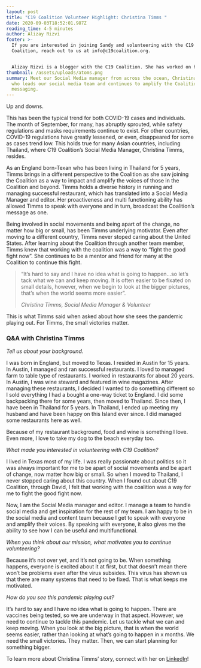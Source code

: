 ```yaml
---
layout: post
title: "C19 Coalition Volunteer Highlight: Christina Timms "
date: 2020-09-03T18:52:01.987Z
reading_time: 4-5 minutes
author: Alizay Rizvi
footer: >-
  If you are interested in joining Sandy and volunteering with the C19
  Coalition, reach out to us at info@c19coalition.org.


  Alizay Rizvi is a blogger with the C19 Coalition. She has worked on health equity programs, including at the American Heart Association, to increase diversity in the health and social justice sector and aid in finding solutions to lessen health disparities and inequities in the United States. As a young professional, she is passionate about educating and empowering her generation to become agents of change. You can find her on [LinkedIn](https://www.linkedin.com/in/alizayrizvi/).
thumbnail: /assets/uploads/atoms.png
summary: Meet our Social Media manager from across the ocean, Christina Timms,
  who leads our social media team and continues to amplify the Coalition's
  messaging.
---
```

Up and downs.

This has been the typical trend for both COVID-19 cases and individuals. The month of September, for many, has abruptly sprouted, while safety regulations and masks requirements continue to exist. For other countries, COVID-19 regulations have greatly lessened, or even, disappeared for some as cases trend low. This holds true for many Asian countries, including Thailand, where C19 Coalition’s Social Media Manager, Christina Timms, resides.

As an England born-Texan who has been living in Thailand for 5 years, Timms brings in a different perspective to the Coalition as she saw joining the Coalition as a way to impact and amplify the voices of those in the Coalition and beyond. Timms holds a diverse history in running and managing successful restaurant, which has translated into a Social Media Manager and editor. Her proactiveness and multi functioning ability has allowed Timms to speak with everyone and in turn, broadcast the Coalition’s message as one.

Being involved in social movements and being apart of the change, no matter how big or small, has been Timms underlying motivator. Even after moving to a different country, Timms never stoped caring about the United States. After learning about the Coalition through another team member, Timms knew that working with the coalition was a way to “fight the good fight now”. She continues to be a mentor and friend for many at the Coalition to continue this fight.

> “It’s hard to say and I have no idea what is going to happen...so let’s tack what we can and keep moving. It is often easier to be fixated on small details, however, when we begin to look at the bigger pictures, that’s when the world seems more easier”.
>
> <cite> Christina Timms, Social Media Manager & Volunteer </cite> 

This is what Timms said when asked about how she sees the pandemic playing out. For Timms, the small victories matter.

### Q&A with Christina Timms

*Tell us about your background.*

I was born in England, but moved to Texas. I resided in Austin for 15 years. In Austin, I managed and ran successful restaurants. I loved to managed farm to table type of restaurants. I worked in restaurants for about 20 years. In Austin, I was wine steward and featured in wine magazines. After managing these restaurants, I decided I wanted to do something different so I sold everything I had a bought a one-way ticket to England. I did some backpacking there for some years, then moved to Thailand. Since then, I have been in Thailand for 5 years. In Thailand, I ended up meeting my husband and have been happy on this Island ever since. I did managed some restaurants here as well.

Because of my restaurant background, food and wine is something I love. Even more, I love to take my dog to the beach everyday too.

*What made you interested in volunteering with C19 Coalition?*

I lived in Texas most of my life. I was really passionate about politics so it was always important for me to be apart of social movements and be apart of change, now matter how big or small. So when I moved to Thailand, I never stopped caring about this country. When I found out about C19 Coalition, through David, I felt that working with the coalition was a way for me to fight the good fight now.

Now, I am the Social Media manager and editor. I manage a team to handle social media and get inspiration for the rest of my team. I am happy to be in the social media and content team because I get to speak with everyone and amplify their voices. By speaking with everyone, it also gives me the ability to see how I can be useful and multifunctional.

*When you think about our mission, what motivates you to continue volunteering?*

Because it’s not over yet, and it’s not going to be. When something happens, everyone is excited about it at first, but that doesn’t mean there won’t be problems even after the virus subsides. This virus has shown us that there are many systems that need to be fixed. That is what keeps me motivated.

*How do you see this pandemic playing out?*

It’s hard to say and I have no idea what is going to happen. There are vaccines being tested, so we are underway in that aspect. However, we need to continue to tackle this pandemic. Let us tackle what we can and keep moving. When you look at the big picture, that is when the world seems easier, rather than looking at what’s going to happen in x months. We need the small victories. They matter. Then, we can start planning for something bigger.

To learn more about Christina Timms’ story, connect with her on [LinkedIn](https://www.linkedin.com/in/timmschristina/)!